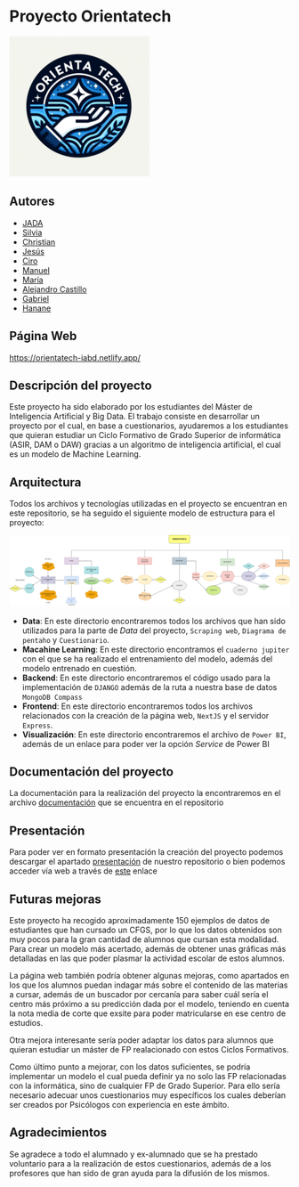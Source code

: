 # Proyecto Orientatech
<img src="./images/logo.jpeg" width = 50%>

## Autores
* [JADA](https://www.linkedin.com/in/jada1998velez/)
* [Silvia](https://www.linkedin.com/in/silvia-donaire-serrano/)
* [Christian](https://www.linkedin.com/in/itsupportspecialist-sysadmin-christianmd/)
* [Jesús](https://www.linkedin.com/in/jesus-canovas-barqueros-605396294/)
* [Ciro](https://www.linkedin.com/in/ciro-le%C3%B3n-espinosa-avil%C3%A9s-a00646252/)
* [Manuel](https://www.linkedin.com/in/manuel-fajardo-jimenez-ab80b7244/)
* [María](https://www.linkedin.com/in/maria-eugeniasanchez/)
* [Alejandro Castillo]("")
* [Gabriel](https://www.linkedin.com/in/gabriel-postigo-rando-240724191/)
* [Hanane](https://www.linkedin.com/in/hanane-arrazouki/)

## Página Web
https://orientatech-iabd.netlify.app/

## Descripción del proyecto
Este proyecto ha sido elaborado por los estudiantes del Máster de Inteligencia Artificial y Big Data. El trabajo consiste en desarrollar un proyecto por el cual, en base a cuestionarios, ayudaremos a los estudiantes que quieran estudiar un Ciclo Formativo de Grado Superior de informática (ASIR, DAM o DAW) gracias a un algoritmo de inteligencia artificial, el cual es un modelo de Machine Learning.

## Arquitectura

Todos los archivos y tecnologías utilizadas en el proyecto se encuentran en este repositorio, se ha seguido el siguiente modelo de estructura para el proyecto:

<img src="./images/arquitecturaOrientatech.png">

*  **Data**: En este directorio encontraremos todos los archivos que han sido utilizados para la parte de *Data* del proyecto, `Scraping web`, `Diagrama de pentaho` y `Cuestionario`.
*  **Macahine Learning**: En este directorio encontramos el `cuaderno jupiter` con el que se ha realizado el entrenamiento del modelo, además del modelo entrenado en cuestión.
*  **Backend**: En este directorio encontraremos el código usado para la implementación de `DJANGO` además de la ruta a nuestra base de datos `MongoDB Compass`
*  **Frontend**: En este directorio encontraremos todos los archivos relacionados con la creación de la página web, `NextJS` y  el servidor `Express`.
*  **Visualización**: En este directorio encontraremos el archivo de `Power BI`, además de un enlace para poder ver la opción *Service* de Power BI

## Documentación del proyecto
La documentación para la realización del proyecto la encontraremos en el archivo [documentación]() que se encuentra en el repositorio

## Presentación
Para poder ver en formato presentación la creación del proyecto podemos descargar el apartado [presentación]() de nuestro repositorio o bien podemos acceder vía web a través de [este]("https://docs.google.com/presentation/d/1dOY5y9bLXMLjUZms1PoDo3-AOWTbgxQ_PcEHacbL1s4/edit?usp=sharing") enlace

## Futuras mejoras

Este proyecto ha recogido aproximadamente 150 ejemplos de datos de estudiantes que han cursado un CFGS, por lo que los datos obtenidos son muy pocos para la gran cantidad de alumnos que cursan esta modalidad. Para crear un modelo más acertado, además de obtener unas gráficas más detalladas en las que poder plasmar la actividad escolar de estos alumnos.

La página web también podría obtener algunas mejoras, como apartados en los que los alumnos puedan indagar más sobre el contenido de las materias a cursar, además de un buscador por cercanía para saber cuál sería el centro más próximo a su predicción dada por el modelo, teniendo en cuenta la nota media de corte que exsite para poder matricularse en ese centro de estudios.

Otra mejora interesante sería poder adaptar los datos para alumnos que quieran estudiar un máster de FP realacionado con estos Ciclos Formativos.

Como último punto a mejorar, con los datos suficientes, se podría implementar un modelo el cual pueda definir ya no solo las FP relacionadas con la informática, sino de cualquier FP de Grado Superior. Para ello sería necesario adecuar unos cuestionarios muy específicos los cuales deberían ser creados por Psicólogos con experiencia en este ámbito.

## Agradecimientos
Se agradece a todo el alumnado y ex-alumnado que se ha prestado voluntario para a la realización de estos cuestionarios, además de a los profesores que han sido de gran ayuda para la difusión de los mismos.

